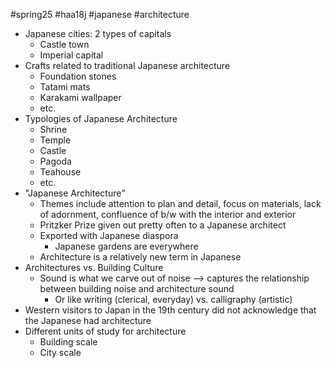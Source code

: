 #spring25 #haa18j #japanese #architecture

* Japanese cities: 2 types of capitals
	* Castle town
	* Imperial capital
* Crafts related to traditional Japanese architecture
	* Foundation stones
	* Tatami mats
	* Karakami wallpaper
	* etc.
* Typologies of Japanese Architecture
	* Shrine
	* Temple
	* Castle
	* Pagoda
	* Teahouse
	* etc.
* "Japanese Architecture"
	* Themes include attention to plan and detail, focus on materials, lack of adornment, confluence of b/w with the interior and exterior
	* Pritzker Prize given out pretty often to a Japanese architect
	* Exported with Japanese diaspora
		* Japanese gardens are everywhere
	* Architecture is a relatively new term in Japanese
* Architectures vs. Building Culture
	* Sound is what we carve out of noise --> captures the relationship between building noise and architecture sound
		* Or like writing (clerical, everyday) vs. calligraphy (artistic)
* Western visitors to Japan in the 19th century did not acknowledge that the Japanese had architecture
* Different units of study for architecture
	* Building scale
	* City scale
	